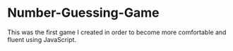 # Number-Guessing-Game
This was the first game I created in order to become more comfortable and fluent using JavaScript.
